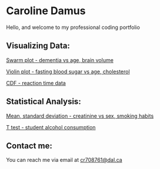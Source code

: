 # Caroline Damus

Hello, and welcome to my professional coding portfolio

## Visualizing Data:

[Swarm plot - dementia vs age, brain volume](Alzheimer's_MRI.md)

[Violin plot - fasting blood sugar vs age, cholesterol](FBS_vs_Age_and_Cholesterol.md)

[CDF - reaction time data](CDF.md)

## Statistical Analysis:

[Mean, standard deviation - creatinine vs sex, smoking habits](Heart_Failure.md)

[T test - student alcohol consumption](Student_Alcohol.md)

## Contact me:
You can reach me via email at
[cr708761@dal.ca](mailto:cr708761@dal.ca)
